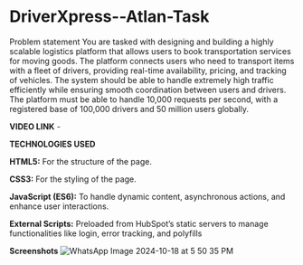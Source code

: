 # DriverXpress--Atlan-Task
Problem statement 
You are tasked with designing and building a highly scalable logistics platform that allows users to book transportation services for moving goods. The platform connects users who need to transport items with a fleet of drivers, providing real-time availability, pricing, and tracking of vehicles. The system should be able to handle extremely high traffic efficiently while ensuring smooth coordination between users and drivers.
The platform must be able to handle 10,000 requests per second, with a registered base of 100,000 drivers and 50 million users globally.

**VIDEO LINK** -   


**TECHNOLOGIES USED**

**HTML5:** For the structure of the page.

**CSS3:** For the styling of the page.

**JavaScript (ES6):** To handle dynamic content, asynchronous actions, and enhance user interactions.

**External Scripts:** Preloaded from HubSpot’s static servers to manage functionalities like login, error tracking, and polyfills

**Screenshots**
![WhatsApp Image 2024-10-18 at 5 50 35 PM](https://github.com/user-attachments/assets/f045822f-1a3d-4e52-acfe-ea54c0fa4f91)

